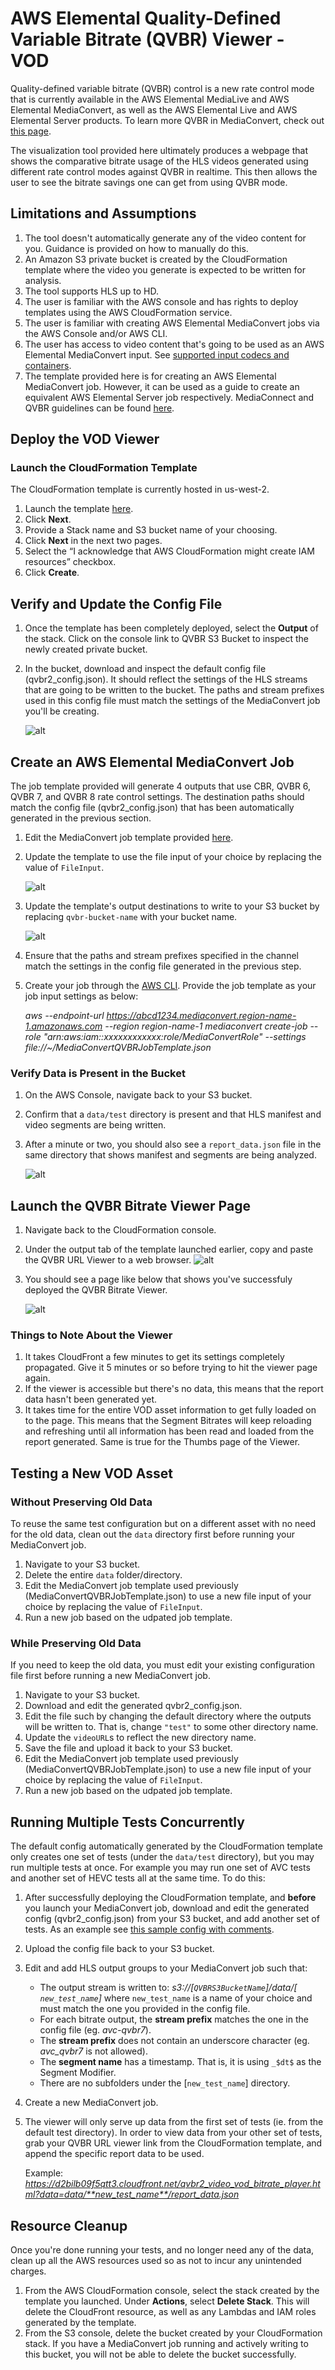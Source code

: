 # AWS Elemental Quality-Defined Variable Bitrate (QVBR) Viewer - VOD

Quality-defined variable bitrate (QVBR) control is a new rate control mode that is currently available in the AWS Elemental MediaLive and AWS Elemental MediaConvert, as well as the AWS Elemental Live and AWS Elemental Server products. To learn more QVBR in MediaConvert, check out [this page](https://docs.aws.amazon.com/mediaconvert/latest/ug/cbr-vbr-qvbr.html). 

The visualization tool provided here ultimately produces a webpage that shows the comparative bitrate usage of the HLS videos generated using different rate control modes against QVBR in realtime. This then allows the user to see the bitrate savings one can get from using QVBR mode.


## Limitations and Assumptions

1. The tool doesn't automatically generate any of the video content for you. Guidance is provided on how to manually do this. 
1. An Amazon S3 private bucket is created by the CloudFormation template where the video you generate is expected to be written for analysis.
1. The tool supports HLS up to HD. 
1. The user is familiar with the AWS console and has rights to deploy templates using the AWS CloudFormation service.
1. The user is familiar with creating AWS Elemental MediaConvert jobs via the AWS Console and/or AWS CLI.
1. The user has access to video content that's going to be used as an AWS Elemental MediaConvert input. See [supported input codecs and containers](https://docs.aws.amazon.com/mediaconvert/latest/ug/reference-codecs-containers-input.html).
1. The template provided here is for creating an AWS Elemental MediaConvert job. However, it can be used as a guide to create an equivalent AWS Elemental Server job respectively. MediaConnect and QVBR guidelines can be found [here](https://docs.aws.amazon.com/mediaconvert/latest/ug/cbr-vbr-qvbr.html).


## Deploy the VOD Viewer

### Launch the CloudFormation Template
The CloudFormation template is currently hosted in us-west-2.

1. Launch the template [here](https://console.aws.amazon.com/cloudformation/home?region=us-west-2#/stacks/new?templateURL=https://s3-us-west-2.amazonaws.com/rodeolabz-us-west-2/qvbr/vod/qvbr2_vod_template.json).
1. Click **Next**.
1. Provide a Stack name and S3 bucket name of your choosing.
1. Click **Next** in the next two pages.
1. Select the “I acknowledge that AWS CloudFormation might create IAM resources” checkbox. 
1. Click **Create**.

## Verify and Update the Config File
1. Once the template has been completely deployed, select the **Output** of the stack. Click on the console link to QVBR S3 Bucket to inspect the newly created private bucket. 
1. In the bucket, download and inspect the default config file (qvbr2_config.json). It should reflect the settings of the HLS streams that are going to be written to the bucket. The paths and stream prefixes used in this config file must match the settings of the MediaConvert job you'll be creating.

    ![alt](generated_config.png)

## Create an AWS Elemental MediaConvert Job
The job template provided will generate 4 outputs that use CBR, QVBR 6, QVBR 7, and QVBR 8 rate control settings. The destination paths should match the config file (qvbr2_config.json) that has been automatically generated in the previous section. 
1. Edit the MediaConvert job template provided [here](MediaConvertQVBRJobTemplate.json). 
1. Update the template to use the file input of your choice by replacing the value of `FileInput`.

    ![alt](file_input.png)
1. Update the template's output destinations to write to your S3 bucket by replacing `qvbr-bucket-name` with your bucket name. 

    ![alt](output_destination.png)
1. Ensure that the paths and stream prefixes specified in the channel match the settings in the config file generated in the previous step. 
1. Create your job through the [AWS CLI](https://docs.aws.amazon.com/mediaconvert/latest/apireference/custom-endpoints.html). Provide the job template as your job input settings as below:

    _aws --endpoint-url https://abcd1234.mediaconvert.region-name-1.amazonaws.com --region region-name-1 mediaconvert create-job --role "arn:aws:iam::xxxxxxxxxxxx:role/MediaConvertRole" --settings file://~/MediaConvertQVBRJobTemplate.json_ 


### Verify Data is Present in the Bucket
1. On the AWS Console, navigate back to your S3 bucket.
1. Confirm that a `data/test` directory is present and that HLS manifest and video segments are being written.
1. After a minute or two, you should also see a `report_data.json` file in the same directory that shows manifest and segments are being analyzed.

    ![alt](s3_data_test.png)

## Launch the QVBR Bitrate Viewer Page
1. Navigate back to the CloudFormation console. 
1. Under the output tab of the template launched earlier, copy and paste the QVBR URL Viewer to a web browser.
    ![alt](cfn_output.png)
1. You should see a page like below that shows you've successfuly deployed the QVBR Bitrate Viewer.

    ![alt](viewer_page.png)


### Things to Note About the Viewer
1. It takes CloudFront a few minutes to get its settings completely propagated. Give it 5 minutes or so before trying to hit the viewer page again.
1. If the viewer is accessible but there's no data, this means that the report data hasn't been generated yet.  
1. It takes time for the entire VOD asset information to get fully loaded on to the page. This means that the Segment Bitrates  will keep reloading and refreshing until all information has been read and loaded from the report generated. Same is true for the Thumbs page of the Viewer.

## Testing a New VOD Asset

### Without Preserving Old Data
To reuse the same test configuration but on a different asset with no need for the old data, clean out the `data` directory first before running your MediaConvert job.
1. Navigate to your S3 bucket.
1. Delete the entire `data` folder/directory.
1. Edit the MediaConvert job template used previously (MediaConvertQVBRJobTemplate.json)  to use a new file input of your choice by replacing the value of `FileInput`. 
1. Run a new job based on the udpated job template.

### While Preserving Old Data
If you need to keep the old data, you must edit your existing configuration file first before running a new MediaConvert job.
1. Navigate to your S3 bucket.
1. Download and edit the generated qvbr2_config.json.
1. Edit the file such by changing the default directory where the outputs will be written to. That is, change `"test"` to some other directory name.
1. Update the `videoURL`s to reflect the new directory name.
1. Save the file and upload it back to your S3 bucket.
1. Edit the MediaConvert job template used previously (MediaConvertQVBRJobTemplate.json)  to use a new file input of your choice by replacing the value of `FileInput`. 
1. Run a new job based on the udpated job template.


## Running Multiple Tests Concurrently
The default config automatically generated by the CloudFormation template only creates one set of tests (under the `data/test` directory), but you may run multiple tests at once. For example you may run one set of AVC tests and another set of HEVC tests all at the same time. To do this:

1. After successfully deploying the CloudFormation template, and **before** you launch your MediaConvert job, download and edit the generated config (qvbr2_config.json) from your S3 bucket, and add another set of tests. As an example see [this sample config with comments](qvbr_sample_config_with_multiple_tests.json).
1. Upload the config file back to your S3 bucket.
1. Edit and add HLS output groups to your MediaConvert job such that:
    * The output stream is written to: _s3://[`QVBRS3BucketName`]/data/[` new_test_name`]_ where `new_test_name` is a name of your choice and must match the one you provided in the config file.
    * For each bitrate output, the **stream prefix** matches the one in the config file (eg. _avc-qvbr7_). 
    * The **stream prefix** does not contain an underscore character (eg. _avc_qvbr7_ is not allowed).
    * The **segment name** has a timestamp. That is, it is using `_$dt$` as the Segment Modifier. 
    * There are no subfolders under the [`new_test_name`] directory.
1. Create a new MediaConvert job.
1. The viewer will only serve up data from the first set of tests (ie. from the default test directory). In order to view data from your other set of tests, grab your QVBR URL viewer link from the CloudFormation template, and append the specific report data to be used. 

    Example: _https://d2bilb09f5qtt3.cloudfront.net/qvbr2_video_vod_bitrate_player.html?data=data/**new_test_name**/report_data.json_

## Resource Cleanup
Once you're done running your tests, and no longer need any of the data, clean up all the AWS resources used so as not to incur any unintended charges.
1. From the AWS CloudFormation console, select the stack created by the template you launched. Under **Actions**, select **Delete Stack**. This will delete the CloudFront resource, as well as any Lambdas and IAM roles generated by the template.
1. From the S3 console, delete the bucket created by your CloudFormation stack. If you have a MediaConvert job running and actively writing to this bucket, you will not be able to delete the bucket successfully.